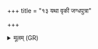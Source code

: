 +++
title = "१३ यथा वृकी जग्धपुत्रा"

+++
<details><summary>मूलम् (GR)</summary>

यथा वृकी जग्धपुत्रा  
व्याघ्री वालला भवेत् ।  
एवा त्वम् अलला भव-  
-आधीभिः प्रेषितो मम ॥
</details>